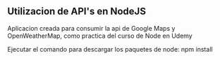 ## Utilizacion de API's en NodeJS

Aplicacion creada para consumir la api de Google Maps y OpenWeatherMap, como practica del curso de Node en Udemy

Ejecutar el comando para descargar los paquetes de node: npm install